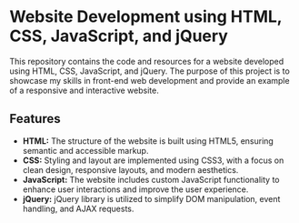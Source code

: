# Website Development using HTML, CSS, JavaScript, and jQuery
This repository contains the code and resources for a website developed using HTML, CSS, JavaScript, and jQuery. The purpose of this project is to showcase my skills in front-end web development and provide an example of a responsive and interactive website.
## Features
- **HTML:** The structure of the website is built using HTML5, ensuring semantic and accessible markup.
- **CSS:** Styling and layout are implemented using CSS3, with a focus on clean design, responsive layouts, and modern aesthetics.
- **JavaScript:** The website includes custom JavaScript functionality to enhance user interactions and improve the user experience.
- **jQuery:** jQuery library is utilized to simplify DOM manipulation, event handling, and AJAX requests.
